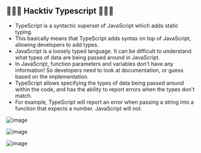 ## 🍪🧃🥗 Hacktiv Typescript 🥗🧃🍪

- TypeScript is a syntactic superset of JavaScript which adds static typing.
- This basically means that TypeScript adds syntax on top of JavaScript, allowing developers to add types.
- JavaScript is a loosely typed language. It can be difficult to understand what types of data are being passed around in JavaScript.
- In JavaScript, function parameters and variables don't have any information! So developers need to look at documentation, or guess based on the implementation.
- TypeScript allows specifying the types of data being passed around within the code, and has the ability to report errors when the types don't match.
- For example, TypeScript will report an error when passing a string into a function that expects a number. JavaScript will not.

![image](https://github.com/diantyapitaloka/Hacktiv-Typescript/assets/147487436/d3e01009-ce71-4abe-b38f-7a0169a4581b)

![image](https://github.com/diantyapitaloka/Hacktiv-Typescript/assets/147487436/d037947f-3c22-4933-8dd2-ccb74f2220d6)

![image](https://github.com/diantyapitaloka/Hacktiv-Typescript/assets/147487436/3b7a4c29-0989-4bd0-a824-62fa295fac1a)

